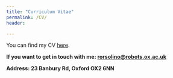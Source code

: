 ```yaml
---
title: "Curriculum Vitae"
permalink: /CV/
header:

---
```


You can find my CV [here](https://orsoromeo.github.io/assets/pdfs/CV_romeo_orsolino.pdf).

**If you want to get in touch with me: rorsolino@robots.ox.ac.uk**

**Address: 23 Banbury Rd, Oxford OX2 6NN**






